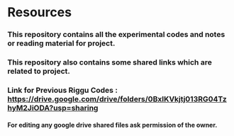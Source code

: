 # Resources
### This repository contains all the experimental codes and notes or reading material for project.
### This repository also contains some shared links which are related to project.
### Link for Previous Riggu Codes : https://drive.google.com/drive/folders/0BxlKVkjtj013RG04TzhyM2JiODA?usp=sharing 
#### For editing any google drive shared files ask permission of the owner.
